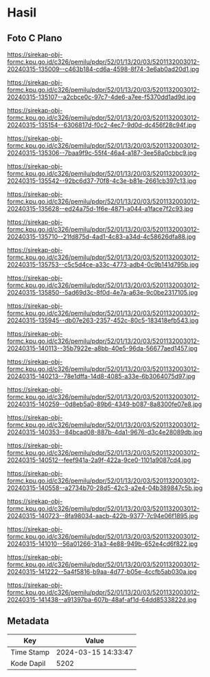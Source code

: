 # Hasil

## Foto C Plano

https://sirekap-obj-formc.kpu.go.id/c326/pemilu/pdpr/52/01/13/20/03/5201132003012-20240315-135009--c463b184-cd6a-4598-8f74-3e6ab0ad20d1.jpg

https://sirekap-obj-formc.kpu.go.id/c326/pemilu/pdpr/52/01/13/20/03/5201132003012-20240315-135107--a2cbce0c-97c7-4de6-a7ee-f5370dd1ad9d.jpg

https://sirekap-obj-formc.kpu.go.id/c326/pemilu/pdpr/52/01/13/20/03/5201132003012-20240315-135154--6306817d-f0c2-4ec7-9d0d-dc456f28c94f.jpg

https://sirekap-obj-formc.kpu.go.id/c326/pemilu/pdpr/52/01/13/20/03/5201132003012-20240315-135306--7baa9f9c-55f4-46a4-a187-3ee58a0cbbc9.jpg

https://sirekap-obj-formc.kpu.go.id/c326/pemilu/pdpr/52/01/13/20/03/5201132003012-20240315-135542--92bc6d37-70f8-4c3e-b81e-2661cb397c13.jpg

https://sirekap-obj-formc.kpu.go.id/c326/pemilu/pdpr/52/01/13/20/03/5201132003012-20240315-135628--ed24a75d-1f6e-4871-a044-a1face7f2c93.jpg

https://sirekap-obj-formc.kpu.go.id/c326/pemilu/pdpr/52/01/13/20/03/5201132003012-20240315-135710--21fd875d-4ad1-4c83-a34d-4c58626dfa88.jpg

https://sirekap-obj-formc.kpu.go.id/c326/pemilu/pdpr/52/01/13/20/03/5201132003012-20240315-135753--c5c5d4ce-a33c-4773-adb4-0c9b141d795b.jpg

https://sirekap-obj-formc.kpu.go.id/c326/pemilu/pdpr/52/01/13/20/03/5201132003012-20240315-135850--5ad69d3c-8f0d-4e7a-a63e-9c0be2317105.jpg

https://sirekap-obj-formc.kpu.go.id/c326/pemilu/pdpr/52/01/13/20/03/5201132003012-20240315-135945--db07e263-2357-452c-80c5-183418efb543.jpg

https://sirekap-obj-formc.kpu.go.id/c326/pemilu/pdpr/52/01/13/20/03/5201132003012-20240315-140113--35b7922e-a8bb-40e5-96da-56677aed1457.jpg

https://sirekap-obj-formc.kpu.go.id/c326/pemilu/pdpr/52/01/13/20/03/5201132003012-20240315-140213--78e1dffa-14d8-4085-a33e-6b3064075d97.jpg

https://sirekap-obj-formc.kpu.go.id/c326/pemilu/pdpr/52/01/13/20/03/5201132003012-20240315-140259--0d8eb5a0-89b6-4349-b087-8a8300fe07e8.jpg

https://sirekap-obj-formc.kpu.go.id/c326/pemilu/pdpr/52/01/13/20/03/5201132003012-20240315-140353--84bcad08-887b-4da1-9676-d3c4e28089db.jpg

https://sirekap-obj-formc.kpu.go.id/c326/pemilu/pdpr/52/01/13/20/03/5201132003012-20240315-140512--feef941a-2a9f-422a-9ce0-1101a9087cd4.jpg

https://sirekap-obj-formc.kpu.go.id/c326/pemilu/pdpr/52/01/13/20/03/5201132003012-20240315-140558--a2734b70-28d5-42c3-a2e4-04b389847c5b.jpg

https://sirekap-obj-formc.kpu.go.id/c326/pemilu/pdpr/52/01/13/20/03/5201132003012-20240315-140723--8fa98034-aacb-422b-9377-7c94e06f1895.jpg

https://sirekap-obj-formc.kpu.go.id/c326/pemilu/pdpr/52/01/13/20/03/5201132003012-20240315-141010--56a01266-31a3-4e88-949b-652e4cd6f822.jpg

https://sirekap-obj-formc.kpu.go.id/c326/pemilu/pdpr/52/01/13/20/03/5201132003012-20240315-141222--5a4f5816-b9aa-4d77-b05e-4ccfb5ab030a.jpg

https://sirekap-obj-formc.kpu.go.id/c326/pemilu/pdpr/52/01/13/20/03/5201132003012-20240315-141438--a91397ba-607b-48af-af1d-64dd8533822d.jpg


## Metadata

| Key        | Value               |
| ---------- | ------------------- |
| Time Stamp | 2024-03-15 14:33:47 |
| Kode Dapil | 5202                |



